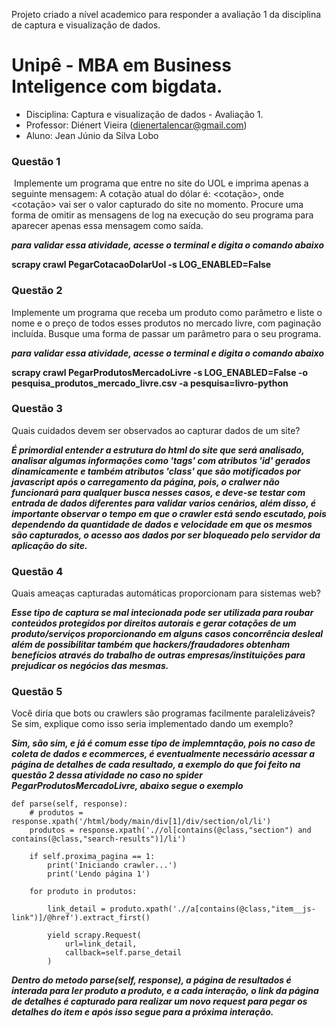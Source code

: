 Projeto criado a nível academico para responder a avaliação 1 da disciplina de captura e visualização de dados.

# Unipê - MBA em Business Inteligence com bigdata.

- Disciplina: Captura e visualização de dados - Avaliação 1.
- Professor: Diénert Vieira (dienertalencar@gmail.com)
- Aluno: Jean Júnio da Silva Lobo
  ​

### Questão 1

​
Implemente um programa que entre no site do UOL e imprima apenas a seguinte mensagem: A cotação atual do dólar é: <cotação>, onde <cotação> vai ser o valor capturado do site no momento. Procure uma forma de omitir as mensagens de log na execução do seu programa para aparecer apenas essa mensagem como saída.

**_para validar essa atividade, acesse o terminal e digita o comando abaixo_**

**scrapy crawl PegarCotacaoDolarUol -s LOG_ENABLED=False**
​​

### Questão 2

Implemente um programa que receba um produto como parâmetro e liste o nome e o preço de todos esses produtos no mercado livre, com paginação incluída. Busque uma forma de passar um parâmetro para o seu programa.

**_para validar essa atividade, acesse o terminal e digita o comando abaixo_**

**scrapy crawl PegarProdutosMercadoLivre -s LOG_ENABLED=False -o pesquisa_produtos_mercado_livre.csv -a pesquisa=livro-python**

### Questão 3

Quais cuidados devem ser observados ao capturar dados de um site?

**_É primordial entender a estrutura do html do site que será analisado, analisar algumas informações como 'tags' com atributos 'id' gerados dinamicamente e também atributos 'class' que são motificados por javascript após o carregamento da página, pois, o cralwer não funcionará para qualquer busca nesses casos, e deve-se testar com entrada de dados diferentes para validar varios cenários, além disso, é importante observar o tempo em que o crawler está sendo escutado, pois dependendo da quantidade de dados e velocidade em que os mesmos são capturados, o acesso aos dados por ser bloqueado pelo servidor da aplicação do site._**

### Questão 4

Quais ameaças capturadas automáticas proporcionam para sistemas web?

**_Esse tipo de captura se mal intecionada pode ser utilizada para roubar conteúdos protegidos por direitos autorais e gerar cotações de um produto/serviços proporcionando em alguns casos concorrência desleal além de possibilitar também que hackers/fraudadores obtenham benefícios através do trabalho de outras empresas/instituições para prejudicar os negócios das mesmas._**

### Questão 5

Você diria que bots ou crawlers são programas facilmente paralelizáveis? Se sim, explique como isso seria implementado dando um exemplo?

**_Sim, são sim, e já é comum esse tipo de implemntação, pois no caso de coleta de dados e ecommerces, é eventualmente necessário acessar a página de detalhes de cada resultado, a exemplo do que foi feito na questão 2 dessa atividade no caso no spider PegarProdutosMercadoLivre, abaixo segue o exemplo_**

    def parse(self, response):
        # produtos = response.xpath('/html/body/main/div[1]/div/section/ol/li')
        produtos = response.xpath('.//ol[contains(@class,"section") and contains(@class,"search-results")]/li')

        if self.proxima_pagina == 1:
            print('Iniciando crawler...')
            print('Lendo página 1')

        for produto in produtos:

            link_detail = produto.xpath('.//a[contains(@class,"item__js-link")]/@href').extract_first()

            yield scrapy.Request(
                url=link_detail,
                callback=self.parse_detail
            )

**_Dentro do metodo parse(self, response), a página de resultados é interada para ler produto a produto, e a cada interação, o link da página de detalhes é capturado para realizar um novo request para pegar os detalhes do item e após isso segue para a próxima interação._**

​
